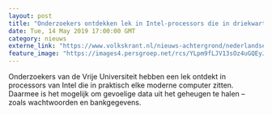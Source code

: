 ```yaml
---
layout: post
title: "Onderzoekers ontdekken lek in Intel-processors die in driekwart van alle computers zitten"
date: Tue, 14 May 2019 17:00:00 GMT
category: nieuws
externe_link: "https://www.volkskrant.nl/nieuws-achtergrond/nederlandse-onderzoekers-ontdekken-groot-lek-in-intel-processors-die-in-driekwart-van-alle-computers-zitten~b758c052/"
feature_image: "https://images4.persgroep.net/rcs/YLpm9fLJV13sOz4uGQEyJUbC1L4/diocontent/148369442/_focus/0.486328125/0.73828125/_fill/320/320?appId=93a17a8fd81db0de025c8abd1cca1279&quality=0.85"
---
```


Onderzoekers van de Vrije Universiteit hebben een lek ontdekt in processors van Intel die in praktisch elke moderne computer zitten. Daarmee is het mogelijk om gevoelige data uit het geheugen te halen – zoals wachtwoorden en bankgegevens.
